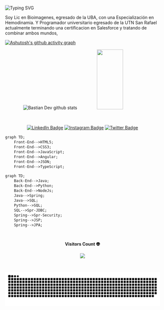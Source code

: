 # 

![Typing SVG](https://readme-typing-svg.herokuapp.com/?color=FDCB00&size=35&center=true&vCenter=true&width=1000&lines=Hola+👋👋👋Soy+Miguel👽;Welcome+to+my+GitHub+profile!)

<!------------------------------------------------------------------------------------------------------------------------------------------->
Soy Lic en Bioimagenes, egresado de la UBA, con una Especialización en Hemodinamia. Y Programador universitario egresado de la UTN San Rafael actualmente terminando una certificacion en Salesforce y tratando de combinar ambos mundos, 

<!------------------------------------------------------------------------------------------------------------------------------------------->

[![Ashutosh's github activity graph](https://github-readme-activity-graph.vercel.app/graph?username=bastndev&bg_color=0d1117&color=ffffff&line=00b3ff&point=f9fafa&area=true&hide_border=true)](https://github.com/ashutosh00710/github-readme-activity-graph)

<!------------------------------------------------------------------------------------------------------------------------------------------->

<div align="center">  
  <img width="49%" height="195px" src="https://github-readme-stats.vercel.app/api?username=bastndev&show_icons=true&count_private=true&hide_border=true&title_color=FDCB00&icon_color=FDCB00&text_color=c9d1d9&bg_color=0d1117" alt="Bastian Dev github stats" /> 
  
  <img width="41%" height="195px" src="https://github-readme-stats.vercel.app/api/top-langs/?username=bastndev&layout=compact&hide_border=true&title_color=FDCB00&text_color=FDCB00&bg_color=0d1117" />
</div> 

<!------------------------------------------------------------------------------------------------------------------------------------------->


  <p align="center">
    <br/><br/><a href="https://www.linkedin.com/miguel-rodriguez-saquilan-77ba04270" target="_blank"><img src="https://img.shields.io/badge/-LinkedIn-0A0A0B?logo=linkedin&style=for-the-badge&logoColor=white" alt="LinkedIn Badge" /></a>
    <a href="https://www.instagram.com/👽/" target="_blank"><img src="https://img.shields.io/badge/-Instagram-0A0A0B?logo=instagram&style=for-the-badge&logoColor=white" alt="Instagram Badge" /></a>
    <a href="https://twitter.com/👽" target="_blank"><img src="https://img.shields.io/badge/-Twitter-0A0A0B?logo=twitter&style=for-the-badge&logoColor=white" alt="Twitter Badge" /></a>
</p>

<!-------------------------------------------------------------------------------------------------------------------------------------------->

```mermaid
graph TD;
    Front-End-->HTML5;
    Front-End-->CSS3;
    Front-End-->JavaScript;
    Front-End-->Angular;
    Front-End-->JSON;
    Front-End-->TypeScript;
```
<!----------------------------------------------------------------------------------------------------------------------------------------------->

```mermaid
graph TD;
    Back-End-->Java;
    Back-End-->Python;
    Back-End-->NodeJs;
    Java-->Spring;
    Java-->SQL;
    Python-->SQL;
    SQL-->Spr-JDBC;
    Spring-->Spr-Security;
    Spring-->JSP;
    Spring-->JPA;
```
<!----------------------------------------------------------------------------------------------------------------------------------------------->

<div align="center">
<br><p align="centre"><b>Visitors Count 👽 </b></p>  
<p align="center"><img align="center" src="https://profile-counter.glitch.me/{👽}/count.svg" /></p> 
<br>
</div>

<!----------------------------------------------------------------------------------------------------------------------------------------------->

![](https://github.com/Platane/snk/raw/output/github-contribution-grid-snake.svg)
